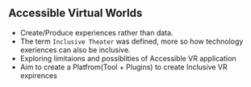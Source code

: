 

## Accessible Virtual Worlds 
* Create/Produce experiences rather than data.
* The term `Inclusive Theater` was defined, more so how technology exeriences can also be inclusive.
* Exploring limitaions and possiblities of Accessible VR application
* Aim to create a Platfrom(Tool + Plugins) to create Inclusive VR expirences

